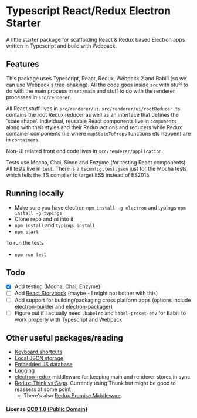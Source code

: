 # Typescript React/Redux Electron Starter

A little starter package for scaffolding React & Redux based Electron apps written in Typescript and build with Webpack.

## Features

This package uses Typescript, React, Redux, Webpack 2 and Babili (so we can use Webpack's [tree-shaking](https://github.com/blacksonic/typescript-webpack-tree-shaking)). All the code goes inside `src` with stuff to do with the main process in `src/main` and stuff to do with the renderer processes in `src/renderer`. 

All React stuff lives in `src/renderer/ui`. `src/renderer/ui/rootReducer.ts` contains the root Redux reducer as well as an interface that defines the 'state shape'. Individual, reusable React components live in `components` along with their styles and their Redux actions and reducers while Redux container components (i.e where `mapStateToProps` functions etc happen) are in `containers`. 

Non-UI related front end code lives in `src/renderer/application`.

Tests use Mocha, Chai, Sinon and Enzyme (for testing React components). All tests live in `test`. There is a `tsconfig.test.json` just for the Mocha tests which tells the TS compiler to target ES5 instead of ES2015.

## Running locally

* Make sure you have electron `npm install -g electron` and typings `npm install -g typings`
* Clone repo and `cd` into it
* `npm install` and `typings install`
* `npm start`

To run the tests

* `npm run test`

## Todo

- [x] Add testing (Mocha, Chai, Enzyme)
- [ ] Add [React Storybook](https://getstorybook.io/) (maybe - I might not bother with this)
- [ ] Add support for building/packaging cross platform apps (options include [electron-builder](https://github.com/electron-userland/electron-builder) and [electron-packager](https://github.com/electron-userland/electron-packager))
- [ ] Figure out if I actually need `.babelrc` and `babel-preset-env` for Babili to work properly with Typescript and Webpack

## Other useful packages/reading

* [Keyboard shortcuts](https://github.com/parro-it/electron-localshortcut)
* [Local JSON storage](https://github.com/jviotti/electron-json-storage)
* [Embedded JS database](https://github.com/louischatriot/nedb)
* [Logging](https://github.com/megahertz/electron-log)
* [electron-redux](https://github.com/hardchor/electron-redux) middleware for keeping main and renderer stores in sync
* [Redux: Think vs Saga](http://blog.jakegardner.me/redux-thunk-vs-saga/). Currently using Thunk but might be good to reassess at some point
  * There's also [Redux Promise Middleware](https://github.com/pburtchaell/redux-promise-middleware)

#### License [CC0 1.0 (Public Domain)](LICENSE.md)
